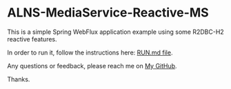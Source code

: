 # ALNS-MediaService-Reactive-MS


This is a simple Spring WebFlux application example using some R2DBC-H2 reactive features.

In order to run it, follow the instructions here: [RUN.md file](./RUN.md).

Any questions or feedback, please reach me on [My GitHub](https://www.github.com/scout23df).

Thanks.